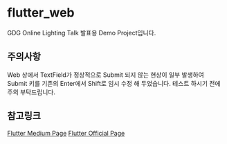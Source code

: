 # flutter_web

GDG Online Lighting Talk 발표용 Demo Project입니다.

## 주의사항

Web 상에서 TextField가 정상적으로 Submit 되지 않는 현상이 일부 발생하여
Submit 키를 기존의 Enter에서 Shift로 임시 수정 해 두었습니다.
테스트 하시기 전에 주의 부탁드립니다.

## 참고링크

[Flutter Medium Page](https://medium.com/flutter/flutter-web-support-updates-8b14bfe6a908)
[Flutter Official Page](https://flutter.dev)